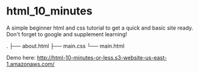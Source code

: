 # html_10_minutes
A simple beginner html and css tutorial to get a quick and basic site ready. Don't forget to google and supplement learning!

.
├── about.html
├── main.css
└── main.html

Demo here: http://html-10-minutes-or-less.s3-website-us-east-1.amazonaws.com/
